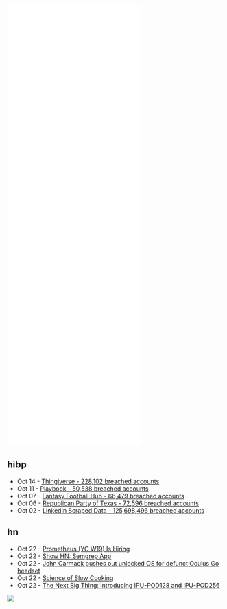 ![Metrics](https://raw.githubusercontent.com/phixion/phixion/master/metrics.svg)

## hibp

<!--
for https://github.com/phixion/phixion/blob/main/.github/workflows/feeds.yml
-->
<!--START_SECTION:haveibeenpwnd-->
- Oct 14 - [Thingiverse - 228,102 breached accounts](https://haveibeenpwned.com/PwnedWebsites#Thingiverse)
- Oct 11 - [Playbook - 50,538 breached accounts](https://haveibeenpwned.com/PwnedWebsites#Playbook)
- Oct 07 - [Fantasy Football Hub - 66,479 breached accounts](https://haveibeenpwned.com/PwnedWebsites#FantasyFootballHub)
- Oct 06 - [Republican Party of Texas - 72,596 breached accounts](https://haveibeenpwned.com/PwnedWebsites#RepublicanPartyOfTexas)
- Oct 02 - [LinkedIn Scraped Data - 125,698,496 breached accounts](https://haveibeenpwned.com/PwnedWebsites#LinkedInScrape)
<!--END_SECTION:haveibeenpwnd-->

## hn

<!--
for https://github.com/phixion/phixion/blob/main/.github/workflows/feeds.yml
-->
<!--START_SECTION:hn-->
- Oct 22 - [Prometheus (YC W19) Is Hiring](https://www.ycombinator.com/companies/prometheus/jobs/j5qH6A6-mechanical-engineer)
- Oct 22 - [Show HN: Semgrep App](https://news.ycombinator.com/item?id=28959174)
- Oct 22 - [John Carmack pushes out unlocked OS for defunct Oculus Go headset](https://arstechnica.com/gaming/2021/10/john-carmack-pushes-out-unlocked-os-for-defunct-oculus-go-headset/)
- Oct 22 - [Science of Slow Cooking](https://www.scienceofcooking.com/meat/slow_cooking1.htm)
- Oct 22 - [The Next Big Thing: Introducing IPU-POD128 and IPU-POD256](https://www.graphcore.ai/posts/the-next-big-thing-introducing-ipu-pod128-and-ipu-pod256)
<!--END_SECTION:hn-->

<!--
for https://yhype.me
-->
![](https://hit.yhype.me/github/profile?user_id=13013670)
